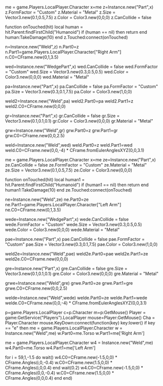 me = game.Players.LocalPlayer.Character
x=me
z=Instance.new("Part",x)
z.FormFactor = "Custom"
z.Material = "Metal"
z.Size = Vector3.new(0.1,0.5,7.5)
z.Color = Color3.new(0,0,0)
z.CanCollide = false

function onTouched(hit)
local human = hit.Parent:findFirstChild("Humanoid") 
if (human == nil) then return end 
human:TakeDamage(10)
end 
z.Touched:connect(onTouched)

n=Instance.new("Weld",z)
n.Part0=z
n.Part1=game.Players.LocalPlayer.Character["Right Arm"]
n.C0=CFrame.new(0,1,3.5)

wed=Instance.new("WedgePart",x)
wed.CanCollide = false
wed.FormFactor = "Custom"
wed.Size = Vector3.new(0.3,0.5,0.5)
wed.Color = Color3.new(0,0,0)
wed.Material = "Metal"

pa=Instance.new("Part",x)
pa.CanCollide = false
pa.FormFactor = "Custom"
pa.Size = Vector3.new(0.3,0.1,7.5)
pa.Color = Color3.new(1,0,0)

weld2=Instance.new("Weld",pa)
weld2.Part0=pa
weld2.Part1=z
weld2.C0=CFrame.new(0,0,0)

gr=Instance.new("Part",x)
gr.CanCollide = false
gr.Size = Vector3.new(0.1,0.1,0.1)
gr.Color = Color3.new(0,0,0)
gr.Material = "Metal"


grw=Instance.new("Weld",gr)
grw.Part0=z
grw.Part1=gr
grw.C0=CFrame.new(0,0,2.5)

weld=Instance.new("Weld",wed)
weld.Part0=z
weld.Part1=wed
weld.C0=CFrame.new(0,0,-4) * CFrame.fromEulerAnglesXYZ(0,0,3.1)

me = game.Players.LocalPlayer.Character
x=me
ze=Instance.new("Part",x)
ze.CanCollide = false
ze.FormFactor = "Custom"
ze.Material = "Metal"
ze.Size = Vector3.new(0.1,0.5,7.5)
ze.Color = Color3.new(0,0,0)

function onTouched(hit)
local human1 = hit.Parent:findFirstChild("Humanoid") 
if (human1 == nil) then return end 
human1:TakeDamage(10)
end 
ze.Touched:connect(onTouched)

ne=Instance.new("Weld",ze)
ne.Part0=ze
ne.Part1=game.Players.LocalPlayer.Character["Left Arm"]
ne.C0=CFrame.new(0,1,3.5)

wede=Instance.new("WedgePart",x)
wede.CanCollide = false
wede.FormFactor = "Custom"
wede.Size = Vector3.new(0.3,0.5,0.5)
wede.Color = Color3.new(0,0,0)
wede.Material = "Metal"

pae=Instance.new("Part",x)
pae.CanCollide = false
pae.FormFactor = "Custom"
pae.Size = Vector3.new(0.3,0.1,7.5)
pae.Color = Color3.new(1,0,0)

weld2e=Instance.new("Weld",pae)
weld2e.Part0=pae
weld2e.Part1=ze
weld2e.C0=CFrame.new(0,0,0)

gre=Instance.new("Part",x)
gre.CanCollide = false
gre.Size = Vector3.new(0.1,0.1,0.1)
gre.Color = Color3.new(0,0,0)
gre.Material = "Metal"


grwe=Instance.new("Weld",gre)
grwe.Part0=ze
grwe.Part1=gre
grwe.C0=CFrame.new(0,0,2.5)

welde=Instance.new("Weld",wede)
welde.Part0=ze
welde.Part1=wede
welde.C0=CFrame.new(0,0,-4) * CFrame.fromEulerAnglesXYZ(0,0,3.1)

p=game.Players.LocalPlayer
c=p.Character
m=p:GetMouse()
Player = game:GetService("Players").LocalPlayer
mouse=Player:GetMouse()
Cha = Player.Character
mouse.KeyDown:connect(function(key)
key:lower()
if key == "e" then
me = game.Players.LocalPlayer.Character
w = Instance.new("Weld",me)
w.Part0=me.Torso
w.Part1=me['Right Arm']

me = game.Players.LocalPlayer.Character
w4 = Instance.new("Weld",me)
w4.Part0=me.Torso
w4.Part1=me['Left Arm']

for i = 59,1,-1.5 do wait()
w4.C0=CFrame.new(-1.5,0,0) * CFrame.Angles(i,0,-0.4)
w.C0=CFrame.new(1.5,0,0) * CFrame.Angles(i,0,0.4)
end
wait(0.2)
w4.C0=CFrame.new(-1.5,0,0) * CFrame.Angles(0,0,-0.4)
w.C0=CFrame.new(1.5,0,0) * CFrame.Angles(0,0,0.4)
end
end)
